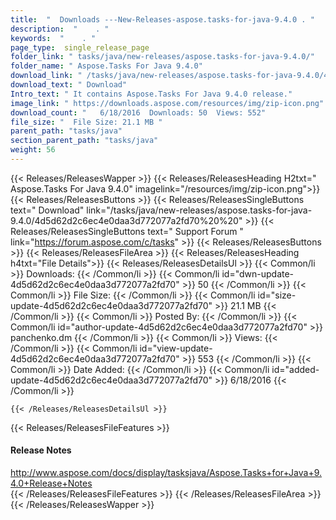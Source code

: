 ```yaml
---
title:  "  Downloads ---New-Releases-aspose.tasks-for-java-9.4.0 . " 
description:  "    . " 
keywords:  "    . " 
page_type:  single_release_page
folder_link: " tasks/java/new-releases/aspose.tasks-for-java-9.4.0/"
folder_name: " Aspose.Tasks For Java 9.4.0"
download_link: " /tasks/java/new-releases/aspose.tasks-for-java-9.4.0/4d5d62d2c6ec4e0daa3d772077a2fd70"
download_text: " Download"
Intro_text: " It contains Aspose.Tasks For Java 9.4.0 release."
image_link: " https://downloads.aspose.com/resources/img/zip-icon.png"
download_count: "   6/18/2016  Downloads: 50  Views: 552"
file_size: "  File Size: 21.1 MB "
parent_path: "tasks/java"
section_parent_path: "tasks/java"
weight: 56 
---
```


{{< Releases/ReleasesWapper >}}
  {{< Releases/ReleasesHeading H2txt=" Aspose.Tasks For Java 9.4.0" imagelink="/resources/img/zip-icon.png">}}
  {{< Releases/ReleasesButtons >}}
    {{< Releases/ReleasesSingleButtons text=" Download" link="/tasks/java/new-releases/aspose.tasks-for-java-9.4.0/4d5d62d2c6ec4e0daa3d772077a2fd70%20%20" >}}
    {{< Releases/ReleasesSingleButtons text=" Support Forum " link="https://forum.aspose.com/c/tasks" >}}
  {{< Releases/ReleasesButtons >}}
  {{< Releases/ReleasesFileArea >}}
    {{< Releases/ReleasesHeading h4txt="File Details">}}
    {{< Releases/ReleasesDetailsUl >}}
            {{< Common/li  >}} Downloads: {{< /Common/li >}} 
      {{< Common/li id="dwn-update-4d5d62d2c6ec4e0daa3d772077a2fd70" >}} 50 {{< /Common/li >}} 
      {{< Common/li  >}} File Size: {{< /Common/li >}} 
      {{< Common/li id="size-update-4d5d62d2c6ec4e0daa3d772077a2fd70" >}} 21.1 MB {{< /Common/li >}} 
      {{< Common/li  >}} Posted By: {{< /Common/li >}} 
      {{< Common/li id="author-update-4d5d62d2c6ec4e0daa3d772077a2fd70" >}} panchenko.dm {{< /Common/li >}} 
      {{< Common/li  >}} Views: {{< /Common/li >}} 
      {{< Common/li id="view-update-4d5d62d2c6ec4e0daa3d772077a2fd70" >}} 553 {{< /Common/li >}} 
      {{< Common/li  >}} Date Added: {{< /Common/li >}} 
      {{< Common/li id="added-update-4d5d62d2c6ec4e0daa3d772077a2fd70" >}} 6/18/2016 {{< /Common/li >}} 

    {{< /Releases/ReleasesDetailsUl >}}

  {{< Releases/ReleasesFileFeatures >}}
      <h4>Release Notes</h4><div><a href="http://www.aspose.com/docs/display/tasksjava/Aspose.Tasks+for+Java+9.4.0+Release+Notes">http://www.aspose.com/docs/display/tasksjava/Aspose.Tasks+for+Java+9.4.0+Release+Notes</a></div>
  {{< /Releases/ReleasesFileFeatures >}}
 {{< /Releases/ReleasesFileArea >}}
{{< /Releases/ReleasesWapper >}}


